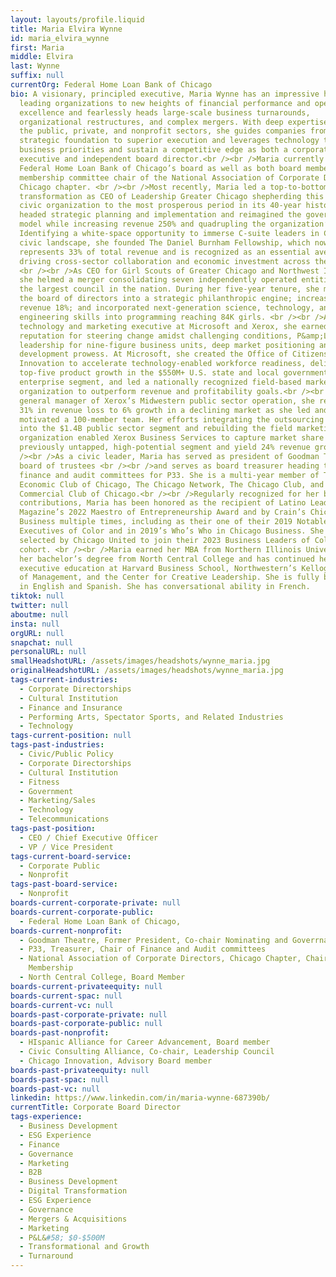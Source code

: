 ```yaml
---
layout: layouts/profile.liquid
title: Maria Elvira Wynne
id: maria_elvira_wynne
first: Maria
middle: Elvira
last: Wynne
suffix: null
currentOrg: Federal Home Loan Bank of Chicago
bio: A visionary, principled executive, Maria Wynne has an impressive history of
  leading organizations to new heights of financial performance and operational
  excellence and fearlessly heads large-scale business turnarounds,
  organizational restructures, and complex mergers. With deep expertise spanning
  the public, private, and nonprofit sectors, she guides companies from a solid
  strategic foundation to superior execution and leverages technology to advance
  business priorities and sustain a competitive edge as both a corporate
  executive and independent board director.<br /><br />Maria currently serves on
  Federal Home Loan Bank of Chicago’s board as well as both board member and
  membership committee chair of the National Association of Corporate Directors’
  Chicago chapter. <br /><br />Most recently, Maria led a top-to-bottom
  transformation as CEO of Leadership Greater Chicago shepherding this premier
  civic organization to the most prosperous period in its 40-year history. She
  headed strategic planning and implementation and reimagined the governance
  model while increasing revenue 250% and quadrupling the organization’s assets.
  Identifying a white-space opportunity to immerse C-suite leaders in Chicago’s
  civic landscape, she founded The Daniel Burnham Fellowship, which now
  represents 33% of total revenue and is recognized as an essential avenue for
  driving cross-sector collaboration and economic investment across the region.
  <br /><br />As CEO for Girl Scouts of Greater Chicago and Northwest Indiana,
  she helmed a merger consolidating seven independently operated entities into
  the largest council in the nation. During her five-year tenure, she matured
  the board of directors into a strategic philanthropic engine; increased
  revenue 18%; and incorporated next-generation science, technology, and
  engineering skills into programming reaching 84K girls. <br /><br />As a
  technology and marketing executive at Microsoft and Xerox, she earned a
  reputation for steering change amidst challenging conditions, P&amp;L
  leadership for nine-figure business units, deep market positioning and brand
  development prowess. At Microsoft, she created the Office of Citizenship and
  Innovation to accelerate technology-enabled workforce readiness, delivered
  top-five product growth in the $550M+ U.S. state and local government
  enterprise segment, and led a nationally recognized field-based marketing
  organization to outperform revenue and profitability goals.<br /><br />As
  general manager of Xerox’s Midwestern public sector operation, she reversed
  31% in revenue loss to 6% growth in a declining market as she led and
  motivated a 100-member team. Her efforts integrating the outsourcing business
  into the $1.4B public sector segment and rebuilding the field marketing
  organization enabled Xerox Business Services to capture market share in this
  previously untapped, high-potential segment and yield 24% revenue growth. <br
  /><br />As a civic leader, Maria has served as president of Goodman Theatre’s
  board of trustees <br /><br />and serves as board treasurer heading the
  finance and audit committees for P33. She is a multi-year member of The
  Economic Club of Chicago, The Chicago Network, The Chicago Club, and The
  Commercial Club of Chicago.<br /><br />Regularly recognized for her business
  contributions, Maria has been honored as the recipient of Latino Leaders
  Magazine’s 2022 Maestro of Entrepreneurship Award and by Crain’s Chicago
  Business multiple times, including as their one of their 2019 Notable Women
  Executives of Color and in 2019’s Who’s Who in Chicago Business. She was also
  selected by Chicago United to join their 2023 Business Leaders of Color
  cohort. <br /><br />Maria earned her MBA from Northern Illinois University and
  her bachelor’s degree from North Central College and has continued her
  executive education at Harvard Business School, Northwestern’s Kellogg School
  of Management, and the Center for Creative Leadership. She is fully bilingual
  in English and Spanish. She has conversational ability in French.
tiktok: null
twitter: null
aboutme: null
insta: null
orgURL: null
snapchat: null
personalURL: null
smallHeadshotURL: /assets/images/headshots/wynne_maria.jpg
originalHeadshotURL: /assets/images/headshots/wynne_maria.jpg
tags-current-industries:
  - Corporate Directorships
  - Cultural Institution
  - Finance and Insurance
  - Performing Arts, Spectator Sports, and Related Industries
  - Technology
tags-current-position: null
tags-past-industries:
  - Civic/Public Policy
  - Corporate Directorships
  - Cultural Institution
  - Fitness
  - Government
  - Marketing/Sales
  - Technology
  - Telecommunications
tags-past-position:
  - CEO / Chief Executive Officer
  - VP / Vice President
tags-current-board-service:
  - Corporate Public
  - Nonprofit
tags-past-board-service:
  - Nonprofit
boards-current-corporate-private: null
boards-current-corporate-public:
  - Federal Home Loan Bank of Chicago,
boards-current-nonprofit:
  - Goodman Theatre, Former President, Co-chair Nominating and Goverrnance
  - P33, Treasurer, Chair of Finance and Audit committees
  - National Association of Corporate Directors, Chicago Chapter, Chair of
    Membership
  - North Central College, Board Member
boards-current-privateequity: null
boards-current-spac: null
boards-current-vc: null
boards-past-corporate-private: null
boards-past-corporate-public: null
boards-past-nonprofit:
  - HIspanic Alliance for Career Advancement, Board member
  - Civic Consulting Alliance, Co-chair, Leadership Council
  - Chicago Innovation, Advisory Board member
boards-past-privateequity: null
boards-past-spac: null
boards-past-vc: null
linkedin: https://www.linkedin.com/in/maria-wynne-687390b/
currentTitle: Corporate Board Director
tags-experience:
  - Business Development
  - ESG Experience
  - Finance
  - Governance
  - Marketing
  - B2B
  - Business Development
  - Digital Transformation
  - ESG Experience
  - Governance
  - Mergers & Acquisitions
  - Marketing
  - P&L&#58; $0-$500M
  - Transformational and Growth
  - Turnaround
---
```

